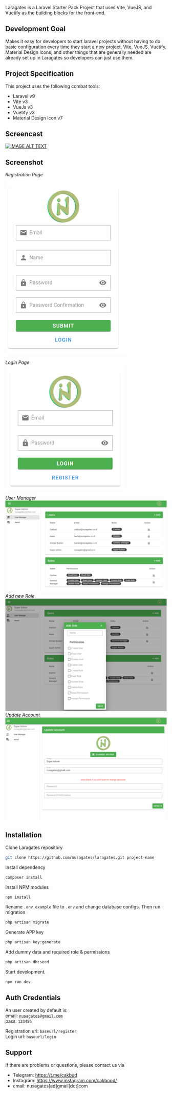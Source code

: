 <p>Laragates is a Laravel Starter Pack Project that uses Vite, VueJS, and Vuetify as the building blocks for the front-end.</p>

## Development Goal

Makes it easy for developers to start laravel projects without having to do basic configuration every time they start a
new project. Vite, VueJS, Vuetify, Material Design Icons, and other things that are generally needed are already set up
in Laragates so developers can just use them.

## Project Specification

This project uses the following combat tools:

- Laravel v9
- Vite v3
- VueJs v3
- Vuetify v3
- Material Design Icon v7

## Screencast

[![IMAGE ALT TEXT](http://img.youtube.com/vi/IcrqdpMc4LQ/0.jpg)](http://www.youtube.com/watch?v=IcrqdpMc4LQ "Laragates Demo")

## Screenshot
*Registration Page* <br>
![Screenshot_1](/public/assets/images/Screenshot_1.png?raw=true)

*Login Page*<br>
![Screenshot_2](/public/assets/images/Screenshot_2.png?raw=true)

*User Manager*<br>
![Screenshot_3](/public/assets/images/Screenshot_3.png?raw=true)
*Add new Role*<br>
![Screenshot_4](/public/assets/images/Screenshot_4.png?raw=true)
*Update Account*<br>
![Screenshot_5](/public/assets/images/Screenshot_5.png?raw=true)

## Installation

Clone Laragates repository

``` bash
git clone https://github.com/nusagates/laragates.git project-name
```

Install dependency

```bash
composer install
```

Install NPM modules

```bash
npm install
```

Rename ``.env.example`` file to ``.env`` and change database configs. Then run migration

```bash
php artisan migrate
```

Generate APP key

```bash
php artisan key:generate
```
Add dummy data and required role & permissions

```bash
php artisan db:seed
```
Start development.

```bash
npm run dev
```

## Auth Credentials
An user created by default is:<br>
email: <code>nusagates@gmail.com</code><br>
pass: <code>123456</code>

Registration url: <code>baseurl/register</code><br>
Login url: <code>baseurl/login</code><br>
## Support

If there are problems or questions, please contact us via

- Telegram: https://t.me/cakbud
- Instagram: https://www.instagram.com/cakbood/
- email: nusagates[ad]gmail[dot]com
